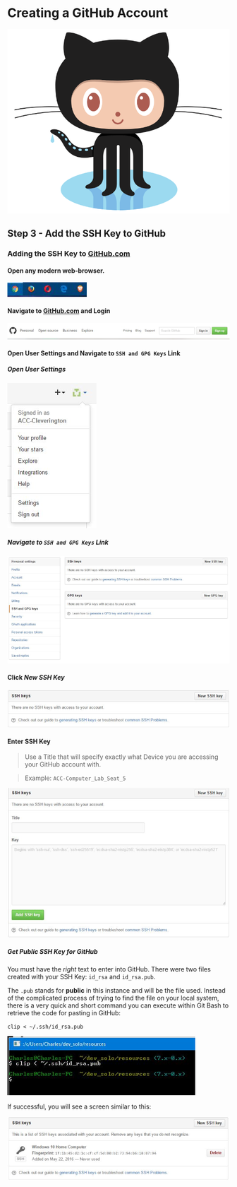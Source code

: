 # Creating a GitHub Account

![Octocat](../../../images/unit-1-preparing-your-development-environment/github/Octocat.png)


## Step 3 - Add the SSH Key to GitHub

### Adding the SSH Key to [GitHub.com](https://github.com "GitHub.com")

#### Open any modern web-browser.
![Modern Browsers](../../../images/general/modern-browsers.JPG)

#### Navigate to [GitHub.com](https://github.com "GitHub.com") and Login
![Login](../../../images/unit-1-preparing-your-development-environment/github/github-create-account_1.JPG)

#### Open User Settings and Navigate to ```SSH and GPG Keys``` Link
##### Open User Settings
![Open User Settings](../../../images/unit-1-preparing-your-development-environment/github/github-create-ssh-key_1.JPG)

##### Navigate to ```SSH and GPG Keys``` Link
![Navigate to ```SSH and GPG Keys``` Link](../../../images/unit-1-preparing-your-development-environment/github/github-create-ssh-key_2.JPG)

#### Click *New SSH Key*
![Click *New SSH Key*](../../../images/unit-1-preparing-your-development-environment/github/github-create-ssh-key_6.JPG)

#### Enter SSH Key
> Use a Title that will specify exactly what Device you are accessing your GitHub account with.

> Example:  ```ACC-Computer_Lab_Seat_5```

![Click *Add SSH Key*](../../../images/unit-1-preparing-your-development-environment/github/github-create-ssh-key_7.JPG)

##### Get *Public* SSH Key for GitHub
You must have the *right* text to enter into GitHub. There were two files created with your SSH Key: ```id_rsa``` and ```id_rsa.pub```.

The ```.pub``` stands for **public** in this instance and will be the file used.  Instead of the complicated process of trying to find the file on your local system, there is a very quick and short command you can execute within Git Bash to retrieve the code for pasting in GitHub:
```
clip < ~/.ssh/id_rsa.pub
```

![Click *Add SSH Key*](../../../images/unit-1-preparing-your-development-environment/github/github-create-ssh-key_8.JPG)

If successful, you will see a screen similar to this:

![Click *Add SSH Key*](../../../images/unit-1-preparing-your-development-environment/github/github-create-ssh-key_9.JPG)
